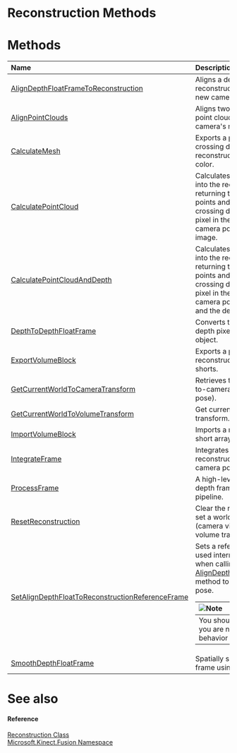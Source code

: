 Reconstruction Methods  
======================  

<span id="publicmethodsSection"></span>

Methods  
=======  

<table>
<colgroup>
<col width="30%" />
<col width="60%" />
</colgroup>
<thead>
<tr class="header">
<th align="left">Name</th>
<th align="left">Description</th>
</tr>
</thead>
<tbody>
<tr class="odd">
<td align="left"><a href="Methods/AlignDepthFloatFrameToReco.md">AlignDepthFloatFrameToReconstruction</a></td>
<td align="left">Aligns a depth float image to the reconstruction volume to calculate the new camera pose.</td>
</tr>
<tr class="even">
<td align="left"><a href="Methods/AlignPointClouds_Method.md">AlignPointClouds</a></td>
<td align="left">Aligns two sets of overlapping oriented point clouds and calculates the camera's relative pose.</td>
</tr>
<tr class="odd">
<td align="left"><a href="Methods/CalculateMesh_Method.md">CalculateMesh</a></td>
<td align="left">Exports a polygon mesh of the zero-crossing dense surfaces from the reconstruction volume with per-vertex color.</td>
</tr>
<tr class="even">
<td align="left"><a href="Methods/CalculatePointCloud_Method.md">CalculatePointCloud</a></td>
<td align="left">Calculates a point cloud by raycasting into the reconstruction volume, returning the point cloud containing 3D points and normals of the zero-crossing dense surface at every visible pixel in the image from the specified camera pose and color visualization image.</td>
</tr>
<tr class="odd">
<td align="left"><a href="Methods/CalculatePointCloudAndDepth.md">CalculatePointCloudAndDepth</a></td>
<td align="left">Calculates a point cloud by raycasting into the reconstruction volume, returning the point cloud containing 3D points and normals of the zero-crossing dense surface at every visible pixel in the image from the specified camera pose, color visualization image, and the depth to the surface.</td>
</tr>
<tr class="even">
<td align="left"><a href="Methods/DepthToDepthFloatFrame.md">DepthToDepthFloatFrame</a></td>
<td align="left">Converts the specified buffer of Kinect depth pixels to a <a href="../DepthFloatFrame_Class.md">DepthFloatFrame</a> object.</td>
</tr>
<tr class="odd">
<td align="left"><a href="Methods/ExportVolumeBlock_Method.md">ExportVolumeBlock</a></td>
<td align="left">Exports a part or all of the reconstruction volume as a buffer of shorts.</td>
</tr>
<tr class="even">
<td align="left"><a href="Methods/GetCurrentWorldToCameraTra.md">GetCurrentWorldToCameraTransform</a></td>
<td align="left">Retrieves the current internal world-to-camera transform (camera view pose).</td>
</tr>
<tr class="odd">
<td align="left"><a href="Methods/GetCurrentWorldToVolumeTra.md">GetCurrentWorldToVolumeTransform</a></td>
<td align="left">Get current internal world-to-volume transform.</td>
</tr>
<tr class="even">
<td align="left"><a href="Methods/ImportVolumeBlock_Method.md">ImportVolumeBlock</a></td>
<td align="left">Imports a reconstruction volume as a short array.</td>
</tr>
<tr class="odd">
<td align="left"><a href="Methods/IntegrateFrame_Method.md">IntegrateFrame</a></td>
<td align="left">Integrates depth float data into the reconstruction volume from the passed camera pose.</td>
</tr>
<tr class="even">
<td align="left"><a href="Methods/ProcessFrame_Method.md">ProcessFrame</a></td>
<td align="left">A high-level function to process a depth frame through the Kinect Fusion pipeline.</td>
</tr>
<tr class="odd">
<td align="left"><a href="Methods/ResetReconstruction_Method.md">ResetReconstruction</a></td>
<td align="left">Clear the reconstruction volume, and set a world-to-camera transform (camera view pose) and a world-to-volume transform.</td>
</tr>
<tr class="even">
<td align="left"><a href="Methods/SetAlignDepthFloatToRecons.md">SetAlignDepthFloatToReconstructionReferenceFrame</a></td>
<td align="left">Sets a reference depth frame that is used internally to help with tracking when calling the <a href="Methods/AlignDepthFloatFrameToReco.md">AlignDepthFloatFrameToReconstruction</a> method to calculate a new camera pose.  
<div class="alert">
<table>
<thead>
<tr class="header">
<th align="left"><img src="../../../../../resources/note.gif" />Note</th>
</tr>
</thead>
<tbody>
<tr class="odd">
<td align="left">You should call this method only if you are not using the default tracking behavior of Kinect Fusion.</td>
</tr>
</tbody>
</table>
</div></td>
</tr>
<tr class="odd">
<td align="left"><a href="Methods/SmoothDepthFloatFrame_Method.md">SmoothDepthFloatFrame</a></td>
<td align="left">Spatially smoothes a depth float image frame using edge-preserving filtering.</td>
</tr>
</tbody>
</table>

<span id="ID4EI"></span>

See also  
========  

<span id="ID4EK"></span>
#### Reference  

[Reconstruction Class](../Reconstruction_Class.md)  
 [Microsoft.Kinect.Fusion Namespace](../../Kinect.Fusion.md)  



<!--Please do not edit the data in the comment block below.-->
<!--
TOCTitle : Reconstruction Methods
RLTitle : Reconstruction Methods
KeywordK : Reconstruction class, methods
KeywordA : Methods.T:Microsoft.Kinect.Fusion.Reconstruction
AssetID : Methods.T:Microsoft.Kinect.Fusion.Reconstruction
Locale : en-us
CommunityContent : 1
TargetOS : Windows
TopicType : kbSyntax
DocSet : K4Wv2
ProjType : K4Wv2Proj
Technology : Kinect for Windows
Product : Kinect for Windows SDK v2
productversion : 20
-->
